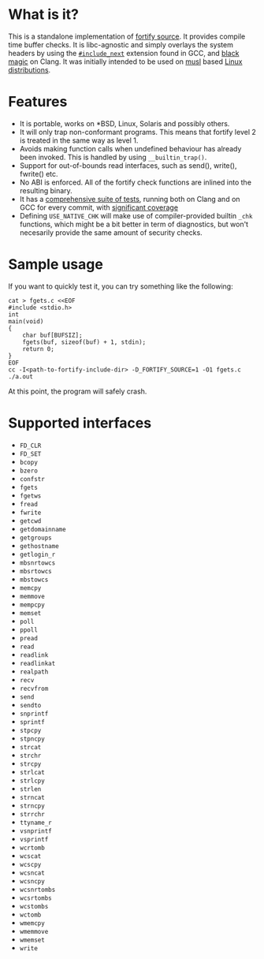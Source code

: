# What is it?

This is a standalone implementation of
[fortify source]( http://gcc.gnu.org/ml/gcc-patches/2004-09/msg02055.html ).
It provides compile time buffer checks.
It is libc-agnostic and simply overlays the system headers by using the
[`#include_next`](https://gcc.gnu.org/onlinedocs/cpp/Wrapper-Headers.html)
extension found in GCC, and
[black magic](https://github.com/jvoisin/fortify-headers/commit/fe149628eaae9748be08815d726cc56e8e492c73)
on Clang. It was initially intended to be used on
[musl](http://www.musl-libc.org/) based
[Linux distributions](https://git.alpinelinux.org/aports/commit/?id=067a4f28825478911bb62be3b8da758d9722753e).


# Features

- It is portable, works on *BSD, Linux, Solaris and possibly others.
- It will only trap non-conformant programs.  This means that fortify
  level 2 is treated in the same way as level 1.
- Avoids making function calls when undefined behaviour has already been
  invoked.  This is handled by using `__builtin_trap()`.
- Support for out-of-bounds read interfaces, such as send(), write(),
  fwrite() etc.
- No ABI is enforced.  All of the fortify check functions are inlined
  into the resulting binary.
- It has a [comprehensive suite of tests](https://github.com/jvoisin/fortify-headers/tree/master/tests),
  running both on Clang and on GCC for every commit, with
  [significant coverage](https://jvoisin.github.io/fortify-headers/)
- Defining `USE_NATIVE_CHK` will make use of compiler-provided builtin `_chk`
  functions, which might be a bit better in term of diagnostics,
  but won't necesarily provide the same amount of security checks.


# Sample usage

If you want to quickly test it, you can try something like the following:

```
cat > fgets.c <<EOF
#include <stdio.h>
int
main(void)
{
	char buf[BUFSIZ];
	fgets(buf, sizeof(buf) + 1, stdin);
	return 0;
}
EOF
cc -I<path-to-fortify-include-dir> -D_FORTIFY_SOURCE=1 -O1 fgets.c
./a.out
```

At this point, the program will safely crash.


# Supported interfaces

- `FD_CLR`
- `FD_SET`
- `bcopy`
- `bzero`
- `confstr`
- `fgets`
- `fgetws`
- `fread`
- `fwrite`
- `getcwd`
- `getdomainname`
- `getgroups`
- `gethostname`
- `getlogin_r`
- `mbsnrtowcs`
- `mbsrtowcs`
- `mbstowcs`
- `memcpy`
- `memmove`
- `mempcpy`
- `memset`
- `poll`
- `ppoll`
- `pread`
- `read`
- `readlink`
- `readlinkat`
- `realpath`
- `recv`
- `recvfrom`
- `send`
- `sendto`
- `snprintf`
- `sprintf`
- `stpcpy`
- `stpncpy`
- `strcat`
- `strchr`
- `strcpy`
- `strlcat`
- `strlcpy`
- `strlen`
- `strncat`
- `strncpy`
- `strrchr`
- `ttyname_r`
- `vsnprintf`
- `vsprintf`
- `wcrtomb`
- `wcscat`
- `wcscpy`
- `wcsncat`
- `wcsncpy`
- `wcsnrtombs`
- `wcsrtombs`
- `wcstombs`
- `wctomb`
- `wmemcpy`
- `wmemmove`
- `wmemset`
- `write`

